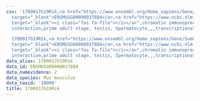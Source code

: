 ```yaml
---
csv: '1700017G19Rik,<a href="https://www.ensembl.org/Homo_sapiens/Gene/Summary?db=core;g=ENSMUSG00000037884"
  target="_blank">ENSMUSG00000037884</a>,<a href="https://www.ncbi.nlm.nih.gov/pubmed/25450459"
  target="_blank"><i class="fas fa-file"></i></a>",chromatin immunoprecipitation assay,direct
  interaction,prime adult stage, testis, Spermatocyte,,,transcriptional regulation,

  1700017G19Rik,<a href="https://www.ensembl.org/Homo_sapiens/Gene/Summary?db=core;g=ENSMUSG00000037884"
  target="_blank">ENSMUSG00000037884</a>,<a href="https://www.ncbi.nlm.nih.gov/pubmed/25450459"
  target="_blank"><i class="fas fa-file"></i></a>",chromatin immunoprecipitation assay,direct
  interaction,prime adult stage, testis, Spermatocyte,,,transcriptional regulation,'
data_alias: 1700017G19Rik
data_id: ENSMUSG00000037884
data_numevidence: 2
data_species: Mus musculus
data_taxid: '10090'
title: 1700017G19Rik
---
```

